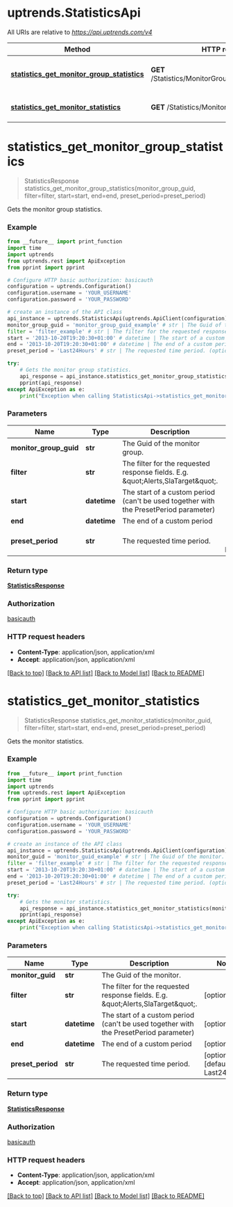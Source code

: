 # uptrends.StatisticsApi

All URIs are relative to *https://api.uptrends.com/v4*

Method | HTTP request | Description
------------- | ------------- | -------------
[**statistics_get_monitor_group_statistics**](StatisticsApi.md#statistics_get_monitor_group_statistics) | **GET** /Statistics/MonitorGroup/{monitorGroupGuid} | Gets the monitor group statistics.
[**statistics_get_monitor_statistics**](StatisticsApi.md#statistics_get_monitor_statistics) | **GET** /Statistics/Monitor/{monitorGuid} | Gets the monitor statistics.


# **statistics_get_monitor_group_statistics**
> StatisticsResponse statistics_get_monitor_group_statistics(monitor_group_guid, filter=filter, start=start, end=end, preset_period=preset_period)

Gets the monitor group statistics.

### Example
```python
from __future__ import print_function
import time
import uptrends
from uptrends.rest import ApiException
from pprint import pprint

# Configure HTTP basic authorization: basicauth
configuration = uptrends.Configuration()
configuration.username = 'YOUR_USERNAME'
configuration.password = 'YOUR_PASSWORD'

# create an instance of the API class
api_instance = uptrends.StatisticsApi(uptrends.ApiClient(configuration))
monitor_group_guid = 'monitor_group_guid_example' # str | The Guid of the monitor group.
filter = 'filter_example' # str | The filter for the requested response fields. E.g. \"Alerts,SlaTarget\". (optional)
start = '2013-10-20T19:20:30+01:00' # datetime | The start of a custom period (can't be used together with the PresetPeriod parameter) (optional)
end = '2013-10-20T19:20:30+01:00' # datetime | The end of a custom period (optional)
preset_period = 'Last24Hours' # str | The requested time period. (optional) (default to Last24Hours)

try:
    # Gets the monitor group statistics.
    api_response = api_instance.statistics_get_monitor_group_statistics(monitor_group_guid, filter=filter, start=start, end=end, preset_period=preset_period)
    pprint(api_response)
except ApiException as e:
    print("Exception when calling StatisticsApi->statistics_get_monitor_group_statistics: %s\n" % e)
```

### Parameters

Name | Type | Description  | Notes
------------- | ------------- | ------------- | -------------
 **monitor_group_guid** | **str**| The Guid of the monitor group. | 
 **filter** | **str**| The filter for the requested response fields. E.g. \&quot;Alerts,SlaTarget\&quot;. | [optional] 
 **start** | **datetime**| The start of a custom period (can&#39;t be used together with the PresetPeriod parameter) | [optional] 
 **end** | **datetime**| The end of a custom period | [optional] 
 **preset_period** | **str**| The requested time period. | [optional] [default to Last24Hours]

### Return type

[**StatisticsResponse**](StatisticsResponse.md)

### Authorization

[basicauth](../README.md#basicauth)

### HTTP request headers

 - **Content-Type**: application/json, application/xml
 - **Accept**: application/json, application/xml

[[Back to top]](#) [[Back to API list]](../README.md#documentation-for-api-endpoints) [[Back to Model list]](../README.md#documentation-for-models) [[Back to README]](../README.md)

# **statistics_get_monitor_statistics**
> StatisticsResponse statistics_get_monitor_statistics(monitor_guid, filter=filter, start=start, end=end, preset_period=preset_period)

Gets the monitor statistics.

### Example
```python
from __future__ import print_function
import time
import uptrends
from uptrends.rest import ApiException
from pprint import pprint

# Configure HTTP basic authorization: basicauth
configuration = uptrends.Configuration()
configuration.username = 'YOUR_USERNAME'
configuration.password = 'YOUR_PASSWORD'

# create an instance of the API class
api_instance = uptrends.StatisticsApi(uptrends.ApiClient(configuration))
monitor_guid = 'monitor_guid_example' # str | The Guid of the monitor.
filter = 'filter_example' # str | The filter for the requested response fields. E.g. \"Alerts,SlaTarget\". (optional)
start = '2013-10-20T19:20:30+01:00' # datetime | The start of a custom period (can't be used together with the PresetPeriod parameter) (optional)
end = '2013-10-20T19:20:30+01:00' # datetime | The end of a custom period (optional)
preset_period = 'Last24Hours' # str | The requested time period. (optional) (default to Last24Hours)

try:
    # Gets the monitor statistics.
    api_response = api_instance.statistics_get_monitor_statistics(monitor_guid, filter=filter, start=start, end=end, preset_period=preset_period)
    pprint(api_response)
except ApiException as e:
    print("Exception when calling StatisticsApi->statistics_get_monitor_statistics: %s\n" % e)
```

### Parameters

Name | Type | Description  | Notes
------------- | ------------- | ------------- | -------------
 **monitor_guid** | **str**| The Guid of the monitor. | 
 **filter** | **str**| The filter for the requested response fields. E.g. \&quot;Alerts,SlaTarget\&quot;. | [optional] 
 **start** | **datetime**| The start of a custom period (can&#39;t be used together with the PresetPeriod parameter) | [optional] 
 **end** | **datetime**| The end of a custom period | [optional] 
 **preset_period** | **str**| The requested time period. | [optional] [default to Last24Hours]

### Return type

[**StatisticsResponse**](StatisticsResponse.md)

### Authorization

[basicauth](../README.md#basicauth)

### HTTP request headers

 - **Content-Type**: application/json, application/xml
 - **Accept**: application/json, application/xml

[[Back to top]](#) [[Back to API list]](../README.md#documentation-for-api-endpoints) [[Back to Model list]](../README.md#documentation-for-models) [[Back to README]](../README.md)

